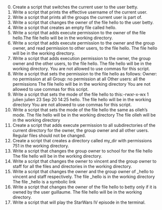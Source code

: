 0. Create a script that switches the current user to the user betty.
1. Write a script that prints the effective username of the current user.
2. Write a script that prints all the groups the current user is part of.
3. Write a script that changes the owner of the file hello to the user betty.
4. Write a script that creates an empty file called hello.
5. Write a script that adds execute permission to the owner of the file hello.The file hello will be in the working directory.
6. Write a script that adds execute permission to the owner and the group owner, and read permission to other users, to the file hello. The file hello will be in the working directory.
7. Write a script that adds execution permission to the owner, the group owner and the other users, to the file hello. The file hello will be in the working directory. You are not allowed to use commas for this script.
8. Write a script that sets the permission to the file hello as follows: 
Owner: no permission at all
Group: no permission at all
Other users: all the permissions
The file hello will be in the working directory You are not allowed to use commas for this script.
9. Write a script that sets the mode of the file hello to this:-rwxr-x-wx 1 julien julien 23 Sep 20 14:25 hello.
The file hello will be in the working directory
You are not allowed to use commas for this script.
10. Write a script that sets the mode of the file hello the same as olleh’s mode.
The file hello will be in the working directory
The file olleh will be in the working directory
11. Create a script that adds execute permission to all subdirectories of the current directory for the owner, the group owner and all other users. Regular files should not be changed.
12. Create a script that creates a directory called my_dir with permissions 751 in the working directory.
13. Write a script that changes the group owner to school for the file hello
The file hello will be in the working directory.
14. Write a script that changes the owner to vincent and the group owner to staff for all the files and directories in the working directory.
15. Write a script that changes the owner and the group owner of _hello to vincent and staff respectively.
The file _hello is in the working directory
The file _hello is a symbolic link
16. Write a script that changes the owner of the file hello to betty only if it is owned by the user guillaume.
The file hello will be in the working directory.
17. Write a script that will play the StarWars IV episode in the terminal.